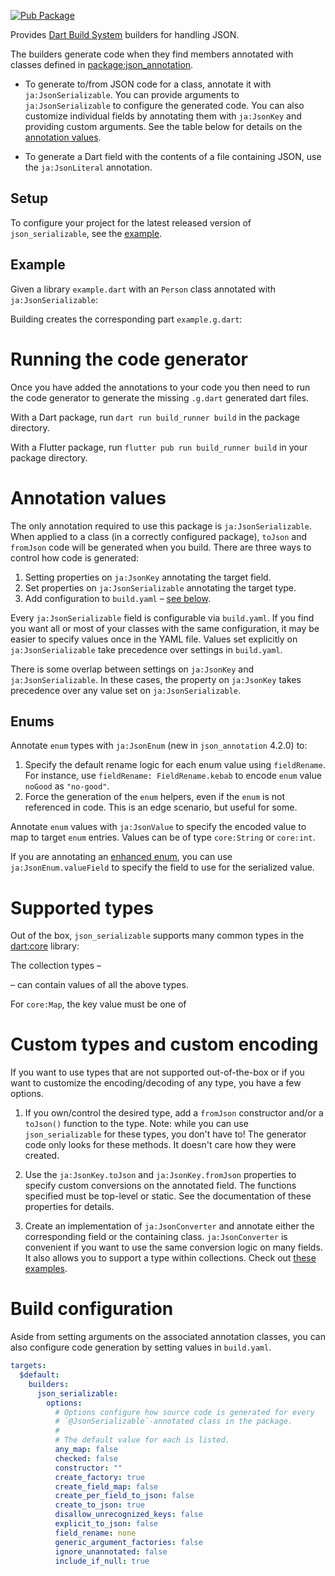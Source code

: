 [![Pub Package](https://img.shields.io/pub/v/json_serializable.svg)](https://pub.dev/packages/json_serializable)

Provides [Dart Build System] builders for handling JSON.

The builders generate code when they find members annotated with classes defined
in [package:json_annotation].

- To generate to/from JSON code for a class, annotate it with
  `ja:JsonSerializable`. You can provide arguments to `ja:JsonSerializable` to
  configure the generated code. You can also customize individual fields by
  annotating them with `ja:JsonKey` and providing custom arguments. See the
  table below for details on the [annotation values](#annotation-values).

- To generate a Dart field with the contents of a file containing JSON, use the
  `ja:JsonLiteral` annotation.

## Setup

To configure your project for the latest released version of
`json_serializable`, see the [example].

## Example

Given a library `example.dart` with an `Person` class annotated with
`ja:JsonSerializable`:

<!-- REPLACE example/example.dart -->

Building creates the corresponding part `example.g.dart`:

<!-- REPLACE example/example.g.dart -->

# Running the code generator

Once you have added the annotations to your code you then need to run the code
generator to generate the missing `.g.dart` generated dart files.

With a Dart package, run `dart run build_runner build` in the package directory.

With a Flutter package, run `flutter pub run build_runner build` in your package
directory.

# Annotation values

The only annotation required to use this package is `ja:JsonSerializable`. When
applied to a class (in a correctly configured package), `toJson` and `fromJson`
code will be generated when you build. There are three ways to control how code
is generated:

1. Setting properties on `ja:JsonKey` annotating the target field.
1. Set properties on `ja:JsonSerializable` annotating the target type.
1. Add configuration to `build.yaml` – [see below](#build-configuration).

Every `ja:JsonSerializable` field is configurable via `build.yaml`. If you find
you want all or most of your classes with the same configuration, it may be
easier to specify values once in the YAML file. Values set explicitly on
`ja:JsonSerializable` take precedence over settings in `build.yaml`.

There is some overlap between settings on `ja:JsonKey` and
`ja:JsonSerializable`. In these cases, the property on `ja:JsonKey` takes
precedence over any value set on `ja:JsonSerializable`.

<!-- TODO: add an example! -->

## Enums

Annotate `enum` types with `ja:JsonEnum` (new in `json_annotation` 4.2.0) to:

1. Specify the default rename logic for each enum value using `fieldRename`. For
   instance, use `fieldRename: FieldRename.kebab` to encode `enum` value
   `noGood` as `"no-good"`.
1. Force the generation of the `enum` helpers, even if the `enum` is not
   referenced in code. This is an edge scenario, but useful for some.

Annotate `enum` values with `ja:JsonValue` to specify the encoded value to map
to target `enum` entries. Values can be of type `core:String` or `core:int`.

<!-- REPLACE tool/readme/readme_examples.dart-simple_example -->

If you are annotating an
[enhanced enum](https://dart.dev/guides/language/language-tour#declaring-enhanced-enums),
you can use `ja:JsonEnum.valueField` to specify the field to use for the
serialized value.

<!-- REPLACE tool/readme/readme_examples.dart-enhanced_example -->

# Supported types

Out of the box, `json_serializable` supports many common types in the
[dart:core](https://api.dart.dev/stable/dart-core/dart-core-library.html)
library: 
<!-- REPLACE supported_types -->

The collection types –
<!-- REPLACE collection_types -->
– can contain values of all the above types.

For `core:Map`, the key value must be one of
<!-- REPLACE map_key_types -->

# Custom types and custom encoding

If you want to use types that are not supported out-of-the-box or if you want to
customize the encoding/decoding of any type, you have a few options.

1. If you own/control the desired type, add a `fromJson` constructor and/or a
   `toJson()` function to the type. Note: while you can use `json_serializable`
   for these types, you don't have to! The generator code only looks for these
   methods. It doesn't care how they were created.

    <!-- REPLACE tool/readme/readme_examples.dart-to_from -->

1. Use the `ja:JsonKey.toJson` and `ja:JsonKey.fromJson` properties to specify
   custom conversions on the annotated field. The functions specified must be
   top-level or static. See the documentation of these properties for details.

    <!-- REPLACE tool/readme/readme_examples.dart-json_key -->

1. Create an implementation of `ja:JsonConverter` and annotate either the
   corresponding field or the containing class. `ja:JsonConverter` is convenient
   if you want to use the same conversion logic on many fields. It also allows
   you to support a type within collections. Check out
   [these examples](https://github.com/google/json_serializable.dart/blob/master/example/lib/json_converter_example.dart).

    <!-- REPLACE tool/readme/readme_examples.dart-json_converter -->

# Build configuration

Aside from setting arguments on the associated annotation classes, you can also
configure code generation by setting values in `build.yaml`.

```yaml
targets:
  $default:
    builders:
      json_serializable:
        options:
          # Options configure how source code is generated for every
          # `@JsonSerializable`-annotated class in the package.
          #
          # The default value for each is listed.
          any_map: false
          checked: false
          constructor: ""
          create_factory: true
          create_field_map: false
          create_per_field_to_json: false
          create_to_json: true
          disallow_unrecognized_keys: false
          explicit_to_json: false
          field_rename: none
          generic_argument_factories: false
          ignore_unannotated: false
          include_if_null: true
```

[example]: https://github.com/google/json_serializable.dart/tree/master/example
[dart build system]: https://github.com/dart-lang/build
[package:json_annotation]: https://pub.dev/packages/json_annotation

